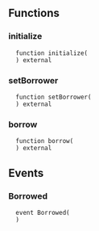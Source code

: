 



## Functions
### initialize
```solidity
  function initialize(
  ) external
```




### setBorrower
```solidity
  function setBorrower(
  ) external
```




### borrow
```solidity
  function borrow(
  ) external
```





## Events
### Borrowed
```solidity
  event Borrowed(
  )
```




